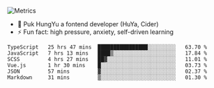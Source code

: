 ![Metrics](https://metrics.lecoq.io/trojan0523)


 - 🔭 Puk HungYu a fontend developer (HuYa, Cider)
 - ⚡ Fun fact: high pressure, anxiety, self-driven learning 

 <!--START_SECTION:waka-->

```text
TypeScript   25 hrs 47 mins  ████████████████░░░░░░░░░   63.70 %
JavaScript   7 hrs 13 mins   ████▒░░░░░░░░░░░░░░░░░░░░   17.84 %
SCSS         4 hrs 27 mins   ██▓░░░░░░░░░░░░░░░░░░░░░░   11.01 %
Vue.js       1 hr 30 mins    █░░░░░░░░░░░░░░░░░░░░░░░░   03.73 %
JSON         57 mins         ▓░░░░░░░░░░░░░░░░░░░░░░░░   02.37 %
Markdown     31 mins         ▒░░░░░░░░░░░░░░░░░░░░░░░░   01.30 %
```

<!--END_SECTION:waka-->

 
<!--
**Trojan0523/Trojan0523** is a ✨ _special_ ✨ repository because its `README.md` (this file) appears on your GitHub profile.

Here are some ideas to get you started:

- 👯 looking to collaborate on where? i don`t know
- 🤔 I’m looking for help with ...
- 💬 Ask me about ...
- 📫 How to reach me: ...
- 😄 Pronouns: ...
- ⚡ Fun fact: ...
![](https://komarev.com/ghpvc/?username=trojan0523)
<img align="left" width="350px" height="180px" src="https://github-readme-stats.vercel.app/api?username=trojan0523&show_icons=true&icon_color=199861&count_private=true" />
<img width="350px" height="165px" alt="Most Used Lang" src="https://github-readme-stats.vercel.app/api/top-langs/?username=trojan0523&layout=compact" />

### Hi there 👋   ![](https://komarev.com/ghpvc/?username=trojan0523&color=ff69b4&label=PV+Since+2020-1-1)

-->

